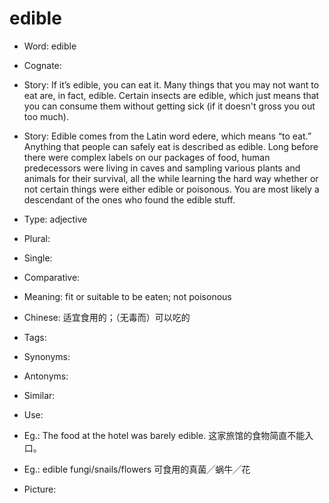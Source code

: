 # edible

- Word: edible
- Cognate: 
- Story: If it’s edible, you can eat it. Many things that you may not want to eat are, in fact, edible. Certain insects are edible, which just means that you can consume them without getting sick (if it doesn't gross you out too much).
- Story: Edible comes from the Latin word edere, which means “to eat.” Anything that people can safely eat is described as edible. Long before there were complex labels on our packages of food, human predecessors were living in caves and sampling various plants and animals for their survival, all the while learning the hard way whether or not certain things were either edible or poisonous. You are most likely a descendant of the ones who found the edible stuff.

- Type: adjective
- Plural: 
- Single: 
- Comparative: 
- Meaning: fit or suitable to be eaten; not poisonous
- Chinese: 适宜食用的；（无毒而）可以吃的
- Tags: 
- Synonyms: 
- Antonyms: 
- Similar: 
- Use: 
- Eg.: The food at the hotel was barely edible. 这家旅馆的食物简直不能入口。
- Eg.: edible fungi/snails/flowers 可食用的真菌╱蜗牛╱花
- Picture: 

